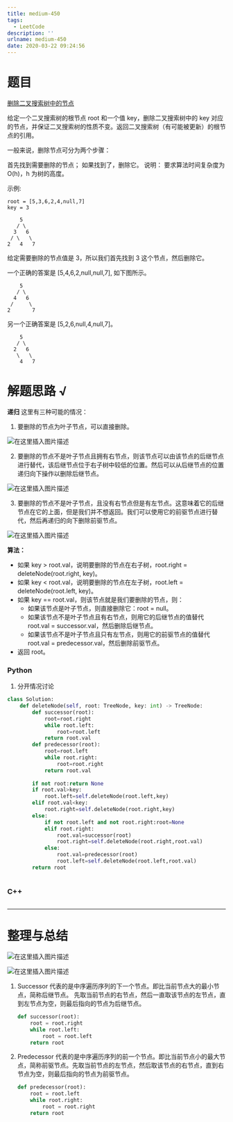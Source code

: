 ```yaml
---
title: medium-450
tags:
  - LeetCode
description: ''
urlname: medium-450
date: 2020-03-22 09:24:56
---
```


# 题目

[删除二叉搜索树中的节点](https://leetcode-cn.com/problems/delete-node-in-a-bst/)

给定一个二叉搜索树的根节点 root 和一个值 key，删除二叉搜索树中的 key 对应的节点，并保证二叉搜索树的性质不变。返回二叉搜索树（有可能被更新）的根节点的引用。

一般来说，删除节点可分为两个步骤：

首先找到需要删除的节点；
如果找到了，删除它。
说明： 要求算法时间复杂度为 O(h)，h 为树的高度。

示例:

```
root = [5,3,6,2,4,null,7]
key = 3

    5
   / \
  3   6
 / \   \
2   4   7
```

给定需要删除的节点值是 3，所以我们首先找到 3 这个节点，然后删除它。

一个正确的答案是 [5,4,6,2,null,null,7], 如下图所示。

```
    5
   / \
  4   6
 /     \
2       7
```

另一个正确答案是 [5,2,6,null,4,null,7]。

```
    5
   / \
  2   6
   \   \
    4   7
```



# 解题思路 √

**递归**
这里有三种可能的情况：

1. 要删除的节点为叶子节点，可以直接删除。

![在这里插入图片描述](medium-450/b86c5d5866fb8b1f6a2f15f47262adf3ae68e56498c9e261a031bbb8ebc55588-file_1576477912302.jfif)

2. 要删除的节点不是叶子节点且拥有右节点，则该节点可以由该节点的后继节点进行替代，该后继节点位于右子树中较低的位置。然后可以从后继节点的位置递归向下操作以删除后继节点。

![在这里插入图片描述](medium-450/12353e5c71267aafd355319a8b881f0b9efae0680358b7ce738228151a42d3cc-file_1576477912312.jfif)

3. 要删除的节点不是叶子节点，且没有右节点但是有左节点。这意味着它的后继节点在它的上面，但是我们并不想返回。我们可以使用它的前驱节点进行替代，然后再递归的向下删除前驱节点。

![在这里插入图片描述](medium-450/2a9aa44aab7948e78e06182791e2eaaf00fb72eff054a1f4612030a047dde59a-file_1576477912315.jfif)

**算法：**

- 如果 key > root.val，说明要删除的节点在右子树，root.right = deleteNode(root.right, key)。
- 如果 key < root.val，说明要删除的节点在左子树，root.left = deleteNode(root.left, key)。
- 如果 key == root.val，则该节点就是我们要删除的节点，则：
  - 如果该节点是叶子节点，则直接删除它：root = null。
  - 如果该节点不是叶子节点且有右节点，则用它的后继节点的值替代 root.val = successor.val，然后删除后继节点。
  - 如果该节点不是叶子节点且只有左节点，则用它的前驱节点的值替代 root.val = predecessor.val，然后删除前驱节点。
- 返回 root。

### Python

1. 分开情况讨论

```python
class Solution:
    def deleteNode(self, root: TreeNode, key: int) -> TreeNode:
        def successor(root):
            root=root.right
            while root.left:
                root=root.left
            return root.val
        def predecessor(root):
            root=root.left
            while root.right:
                root=root.right
            return root.val
        
        if not root:return None
        if root.val>key:
            root.left=self.deleteNode(root.left,key)
        elif root.val<key:
            root.right=self.deleteNode(root.right,key)
        else:
            if not root.left and not root.right:root=None
            elif root.right:
                root.val=successor(root)
                root.right=self.deleteNode(root.right,root.val)
            else:
                root.val=predecessor(root)
                root.left=self.deleteNode(root.left,root.val)
        return root
```


```python

```



### C++

```cpp

```

---



# 整理与总结

![在这里插入图片描述](medium-450/0cc0a63c4c063977e74374a94ab4f6ed4e7cad94ddc52b99ab3afcff073738c1-file_1576477912261.jfif)

![在这里插入图片描述](medium-450/309271bd1f94c57fd4e19f5eee624dd2ad3ef8e4d5a3b6eca5556e9f2e43a3bc-file_1576477912310.jfif)

1. Successor 代表的是中序遍历序列的下一个节点。即比当前节点大的最小节点，简称后继节点。 先取当前节点的右节点，然后一直取该节点的左节点，直到左节点为空，则最后指向的节点为后继节点。

   ```python
   def successor(root):
       root = root.right
       while root.left:
           root = root.left
       return root
   ```

2. Predecessor 代表的是中序遍历序列的前一个节点。即比当前节点小的最大节点，简称前驱节点。先取当前节点的左节点，然后取该节点的右节点，直到右节点为空，则最后指向的节点为前驱节点。

   ```python
   def predecessor(root):
       root = root.left
       while root.right:
           root = root.right
       return root
   ```

   




